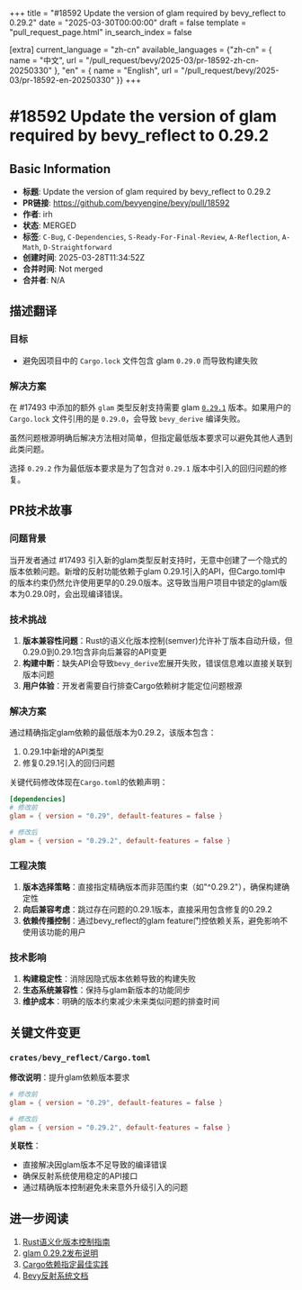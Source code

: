 +++
title = "#18592 Update the version of glam required by bevy_reflect to 0.29.2"
date = "2025-03-30T00:00:00"
draft = false
template = "pull_request_page.html"
in_search_index = false

[extra]
current_language = "zh-cn"
available_languages = {"zh-cn" = { name = "中文", url = "/pull_request/bevy/2025-03/pr-18592-zh-cn-20250330" }, "en" = { name = "English", url = "/pull_request/bevy/2025-03/pr-18592-en-20250330" }}
+++

# #18592 Update the version of glam required by bevy_reflect to 0.29.2

## Basic Information
- **标题**: Update the version of glam required by bevy_reflect to 0.29.2
- **PR链接**: https://github.com/bevyengine/bevy/pull/18592
- **作者**: irh
- **状态**: MERGED
- **标签**: `C-Bug`, `C-Dependencies`, `S-Ready-For-Final-Review`, `A-Reflection`, `A-Math`, `D-Straightforward`
- **创建时间**: 2025-03-28T11:34:52Z
- **合并时间**: Not merged
- **合并者**: N/A

## 描述翻译

### 目标
- 避免因项目中的 `Cargo.lock` 文件包含 glam `0.29.0` 而导致构建失败

### 解决方案
在 #17493 中添加的额外 `glam` 类型反射支持需要 glam [`0.29.1`][glam-changelog] 版本。如果用户的 `Cargo.lock` 文件引用的是 `0.29.0`，会导致 `bevy_derive` 编译失败。

虽然问题根源明确后解决方法相对简单，但指定最低版本要求可以避免其他人遇到此类问题。

选择 `0.29.2` 作为最低版本要求是为了包含对 `0.29.1` 版本中引入的回归问题的修复。

[glam-changelog]: <https://github.com/bitshifter/glam-rs/blob/main/CHANGELOG.md#0291---2024-10-30>

## PR技术故事

### 问题背景
当开发者通过 #17493 引入新的glam类型反射支持时，无意中创建了一个隐式的版本依赖问题。新增的反射功能依赖于glam 0.29.1引入的API，但Cargo.toml中的版本约束仍然允许使用更早的0.29.0版本。这导致当用户项目中锁定的glam版本为0.29.0时，会出现编译错误。

### 技术挑战
1. **版本兼容性问题**：Rust的语义化版本控制(semver)允许补丁版本自动升级，但0.29.0到0.29.1包含非向后兼容的API变更
2. **构建中断**：缺失API会导致`bevy_derive`宏展开失败，错误信息难以直接关联到版本问题
3. **用户体验**：开发者需要自行排查Cargo依赖树才能定位问题根源

### 解决方案
通过精确指定glam依赖的最低版本为0.29.2，该版本包含：
1. 0.29.1中新增的API类型
2. 修复0.29.1引入的回归问题

关键代码修改体现在`Cargo.toml`的依赖声明：

```toml
[dependencies]
# 修改前
glam = { version = "0.29", default-features = false }

# 修改后
glam = { version = "0.29.2", default-features = false }
```

### 工程决策
1. **版本选择策略**：直接指定精确版本而非范围约束（如"^0.29.2"），确保构建确定性
2. **向后兼容考虑**：跳过存在问题的0.29.1版本，直接采用包含修复的0.29.2
3. **依赖传播控制**：通过bevy_reflect的glam feature门控依赖关系，避免影响不使用该功能的用户

### 技术影响
1. **构建稳定性**：消除因隐式版本依赖导致的构建失败
2. **生态系统兼容性**：保持与glam新版本的功能同步
3. **维护成本**：明确的版本约束减少未来类似问题的排查时间

## 关键文件变更

### `crates/bevy_reflect/Cargo.toml`
**修改说明**：提升glam依赖版本要求

```toml
# 修改前
glam = { version = "0.29", default-features = false }

# 修改后
glam = { version = "0.29.2", default-features = false }
```

**关联性**：
- 直接解决因glam版本不足导致的编译错误
- 确保反射系统使用稳定的API接口
- 通过精确版本控制避免未来意外升级引入的问题

## 进一步阅读
1. [Rust语义化版本控制指南](https://doc.rust-lang.org/cargo/reference/semver.html)
2. [glam 0.29.2发布说明](https://github.com/bitshifter/glam-rs/releases/tag/0.29.2)
3. [Cargo依赖指定最佳实践](https://steveklabnik.com/writing/rust-versioning)
4. [Bevy反射系统文档](https://bevyengine.org/learn/book/reflection/)